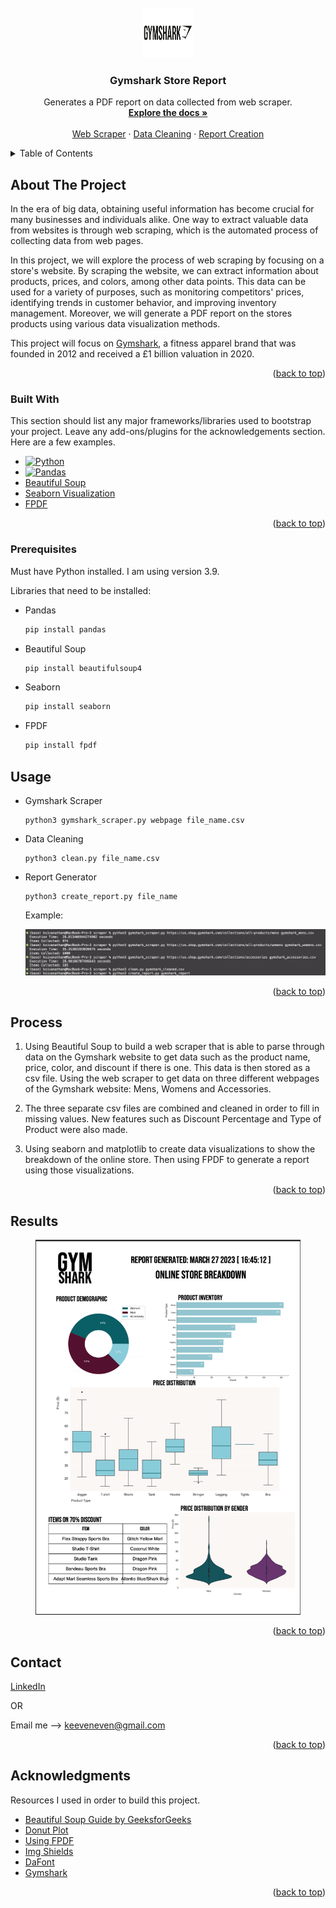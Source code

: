 <!-- PROJECT LOGO -->
<br />
<div align="center">
  <a href="https://github.com/KeevenSivanathan/gymshark_StoreReport">
    <img src="assets/logo.png" alt="Logo" width="80" height="80">
  </a>

  <h3 align="center">Gymshark Store Report</h3>

  <p align="center">
    Generates a PDF report on data collected from web scraper.
    <br />
    <a href="https://github.com/KeevenSivanathan/gymshark_StoreReport"><strong>Explore the docs »</strong></a>
    <br />
    <br />
    <a href="https://github.com/KeevenSivanathan/gymshark_StoreReport/blob/main/gymshark_scraper.py">Web Scraper</a>
    ·
    <a href="https://github.com/KeevenSivanathan/gymshark_StoreReport/blob/main/clean.py">Data Cleaning</a>
    ·
    <a href="https://github.com/KeevenSivanathan/gymshark_StoreReport/blob/main/create_report.py">Report Creation</a>
  </p>
</div>

<!-- TABLE OF CONTENTS -->
<details>
  <summary>Table of Contents</summary>
  <ol>
    <li>
      <a href="#about-the-project">About The Project</a>
      <ul>
        <li><a href="#built-with">Built With</a></li>
      </ul>
    </li>
    <li>
      <a href="#getting-started">Getting Started</a>
      <ul>
        <li><a href="#prerequisites">Prerequisites</a></li>
      </ul>
    </li>
    <li><a href="#usage">Usage</a></li>
    <li><a href="#process">Process</a></li>
    <li><a href="#results">Results</a></li>
    <li><a href="#contact">Contact</a></li>
    <li><a href="#acknowledgments">Acknowledgments</a></li>
  </ol>
</details>

<!-- ABOUT THE PROJECT -->

## About The Project

In the era of big data, obtaining useful information has become crucial for many businesses and individuals alike. One way to extract valuable data from websites is through web scraping, which is the automated process of collecting data from web pages.

In this project, we will explore the process of web scraping by focusing on a store's website. By scraping the website, we can extract information about products, prices, and colors, among other data points. This data can be used for a variety of purposes, such as monitoring competitors' prices, identifying trends in customer behavior, and improving inventory management. Moreover, we will generate a PDF report on the stores products using various data visualization methods.

This project will focus on [Gymshark](https://us.shop.gymshark.com/pages/about-us), a fitness apparel brand that was founded in 2012 and received a £1 billion valuation in 2020.

<p align="right">(<a href="#readme-top">back to top</a>)</p>

### Built With

This section should list any major frameworks/libraries used to bootstrap your project. Leave any add-ons/plugins for the acknowledgements section. Here are a few examples.

- [![Python][python]][python-url]
- [![Pandas][pandas]][pandas-url]
- [Beautiful Soup](https://beautiful-soup-4.readthedocs.io/en/latest/)
- [Seaborn Visualization](https://seaborn.pydata.org/)
- [FPDF](http://www.fpdf.org/)

<p align="right">(<a href="#readme-top">back to top</a>)</p>

### Prerequisites

Must have Python installed. I am using version 3.9.

Libraries that need to be installed:

- Pandas

  ```sh
  pip install pandas
  ```

- Beautiful Soup

  ```sh
  pip install beautifulsoup4
  ```

- Seaborn

  ```sh
  pip install seaborn
  ```

- FPDF
  ```sh
  pip install fpdf
  ```

<!-- USAGE EXAMPLES -->

## Usage

- Gymshark Scraper

  ```
  python3 gymshark_scraper.py webpage file_name.csv
  ```

- Data Cleaning

  ```
  python3 clean.py file_name.csv
  ```

- Report Generator

  ```
  python3 create_report.py file_name
  ```

  Example:

    <img src="assets/function.png" alt="How the scraper works">

<p align="right">(<a href="#readme-top">back to top</a>)</p>

<!-- PROCESS -->

## Process

1. Using Beautiful Soup to build a web scraper that is able to parse through data on the Gymshark website to get data such as the product name, price, color, and discount if there is one. This data is then stored as a csv file. Using the web scraper to get data on three different webpages of the Gymshark website: Mens, Womens and Accessories.

2. The three separate csv files are combined and cleaned in order to fill in missing values. New features such as Discount Percentage and Type of Product were also made.

3. Using seaborn and matplotlib to create data visualizations to show the breakdown of the online store. Then using FPDF to generate a report using those visualizations.

<p align="right">(<a href="#readme-top">back to top</a>)</p>

## Results

<div align="center">
    <img src="assets/example.png" alt="example"
    size="600" height="600">
</div>

<p align="right">(<a href="#readme-top">back to top</a>)</p>

<!-- CONTACT -->

## Contact

[LinkedIn](https://www.linkedin.com/in/ksivanathan/)

OR

Email me --> keeveneven@gmail.com

<p align="right">(<a href="#readme-top">back to top</a>)</p>

<!-- ACKNOWLEDGMENTS -->

## Acknowledgments

Resources I used in order to build this project.

- [Beautiful Soup Guide by GeeksforGeeks](https://www.geeksforgeeks.org/implementing-web-scraping-python-beautiful-soup/)
- [Donut Plot](https://www.python-graph-gallery.com/donut-plot/)
- [Using FPDF](https://towardsdatascience.com/how-to-create-a-pdf-report-for-your-data-analysis-in-python-2bea81133b#c1f8)
- [Img Shields](https://shields.io)
- [DaFont](https://www.dafont.com/bebas-neue.font)
- [Gymshark](https://gymshark.com)

<p align="right">(<a href="#readme-top">back to top</a>)</p>

<!-- MARKDOWN LINKS & IMAGES -->
<!-- https://www.markdownguide.org/basic-syntax/#reference-style-links -->

[python]: https://img.shields.io/badge/python-3670A0?style=for-the-badge&logo=python&logoColor=ffdd54
[python-url]: https://www.python.org/
[pandas]: https://img.shields.io/badge/pandas-%23150458.svg?style=for-the-badge&logo=pandas&logoColor=white
[pandas-url]: https://pandas.pydata.org/
